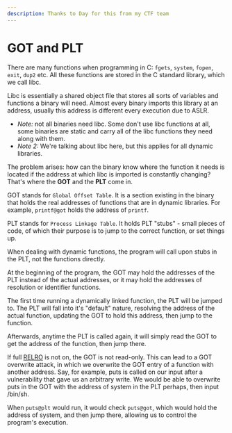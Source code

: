 ```yaml
---
description: Thanks to Day for this from my CTF team
---
```


# GOT and PLT

There are many functions when programming in C: `fgets`, `system`, `fopen`, `exit`, `dup2` etc. All these functions are stored in the C standard library, which we call libc.

Libc is essentially a shared object file that stores all sorts of variables and functions a binary will need. Almost every binary imports this library at an address, usually this address is different every execution due to ASLR.

* _Note:_ not all binaries need libc. Some don't use libc functions at all, some binaries are static and carry all of the libc functions they need along with them.
*  _Note 2:_ We're talking about libc here, but this applies for all dynamic libraries.

The problem arises: how can the binary know where the function it needs is located if the address at which libc is imported is constantly changing? That's where the **GOT** and the **PLT** come in.

GOT stands for `Global Offset Table`. It is a section existing in the binary that holds the real addresses of functions that are in dynamic libraries. For example, `printf@got` holds the address of `printf`.

PLT stands for `Process Linkage Table`. It holds PLT "stubs" - small pieces of code, of which their purpose is to jump to the correct function, or set things up.

When dealing with dynamic functions, the program will call upon stubs in the PLT, not the functions directly.

At the beginning of the program, the GOT may hold the addresses of the PLT instead of the actual addresses, or it may hold the addresses of resolution or identifier functions.

The first time running a dynamically linked function, the PLT will be jumped to. The PLT will fall into it's "default" nature, resolving the address of the actual function, updating the GOT to hold this address, then jump to the function.

Afterwards, anytime the PLT is called again, it will simply read the GOT to get the address of the function, then jump there.

If full [RELRO](../untitled/relro.md) is not on, the GOT is not read-only. This can lead to a GOT overwrite attack, in which we overwrite the GOT entry of a function with another address. Say, for example, puts is called on our input after a vulnerability that gave us an arbitrary write. We would be able to overwrite puts in the GOT with the address of system in the PLT perhaps, then input /bin/sh.

When `puts@plt` would run, it would check `puts@got`, which would hold the address of system, and then jump there, allowing us to control the program's execution.

